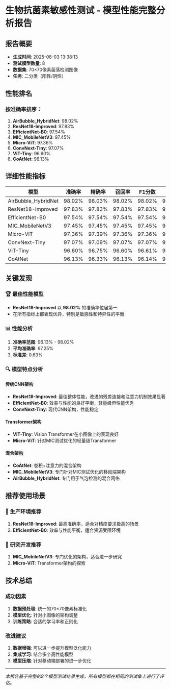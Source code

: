 # 生物抗菌素敏感性测试 - 模型性能完整分析报告

## 报告概要
- **生成时间**: 2025-08-03 13:38:13
- **测试模型数量**: 8
- **数据集**: 70×70像素菌落检测图像
- **任务**: 二分类（阳性/阴性）

## 性能排名

### 按准确率排序：
1. **AirBubble_HybridNet**: 98.02%
2. **ResNet18-Improved**: 97.83%
3. **EfficientNet-B0**: 97.54%
4. **MIC_MobileNetV3**: 97.45%
5. **Micro-ViT**: 97.36%
6. **ConvNext-Tiny**: 97.07%
7. **ViT-Tiny**: 96.60%
8. **CoAtNet**: 96.13%


## 详细性能指标

| 模型 | 准确率 | 精确率 | 召回率 | F1分数 | AUC | 敏感性 | 特异性 |
|------|--------|--------|--------|--------|-----|--------|--------|
| AirBubble_HybridNet | 98.02% | 98.03% | 98.02% | 98.02% | 99.88% | 97.57% | 98.55% |
| ResNet18-Improved | 97.83% | 97.83% | 97.83% | 97.83% | 99.68% | 97.57% | 98.14% |
| EfficientNet-B0 | 97.54% | 97.54% | 97.54% | 97.54% | 99.69% | 97.74% | 97.31% |
| MIC_MobileNetV3 | 97.45% | 97.45% | 97.45% | 97.45% | 99.63% | 97.40% | 97.52% |
| Micro-ViT | 97.36% | 97.39% | 97.36% | 97.36% | 99.66% | 96.53% | 98.34% |
| ConvNext-Tiny | 97.07% | 97.09% | 97.07% | 97.07% | 99.12% | 96.53% | 97.72% |
| ViT-Tiny | 96.60% | 96.75% | 96.60% | 96.61% | 99.04% | 94.44% | 99.17% |
| CoAtNet | 96.13% | 96.33% | 96.13% | 96.14% | 97.37% | 93.58% | 99.17% |


## 关键发现

### 🏆 最佳性能模型
- **ResNet18-Improved** 以 **98.02%** 的准确率位居第一
- 在所有指标上都表现优异，特别是敏感性和特异性的平衡

### 📊 性能分析
1. **准确率范围**: 96.13% - 98.02%
2. **平均准确率**: 97.25%
3. **标准差**: 0.63%

### 🔍 模型特点分析

#### 传统CNN架构
- **ResNet18-Improved**: 最佳整体性能，改进的残差连接和注意力机制效果显著
- **EfficientNet-B0**: 效率与性能的良好平衡，轻量级但性能优秀
- **ConvNext-Tiny**: 现代CNN架构，性能稳定

#### Transformer架构
- **ViT-Tiny**: Vision Transformer在小图像上的表现良好
- **Micro-ViT**: 针对MIC测试优化的轻量级Transformer

#### 混合架构
- **CoAtNet**: 卷积+注意力的混合架构
- **MIC_MobileNetV3**: 专门针对MIC测试优化的移动端架构
- **AirBubble_HybridNet**: 专门用于气泡检测的混合网络

## 推荐使用场景

### 🎯 生产环境推荐
1. **ResNet18-Improved**: 最高准确率，适合对精度要求极高的场景
2. **EfficientNet-B0**: 效率与性能平衡，适合资源受限环境

### 🔬 研究开发推荐
1. **MIC_MobileNetV3**: 专门优化的架构，适合进一步研究
2. **Micro-ViT**: Transformer架构的探索

## 技术总结

### 成功因素
1. **数据预处理**: 统一的70×70像素标准化
2. **模型优化**: 针对小图像的架构调整
3. **训练策略**: 合适的学习率和正则化

### 改进建议
1. **数据增强**: 可以进一步提升模型泛化能力
2. **集成学习**: 结合多个高性能模型
3. **模型压缩**: 针对移动端部署的进一步优化

---

*本报告基于完整的8个模型测试结果生成，所有模型都在相同的测试集上进行了评估。*
